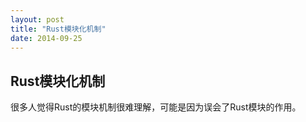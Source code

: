```yaml
---
layout: post
title: "Rust模块化机制"
date: 2014-09-25
---
```


## Rust模块化机制

很多人觉得Rust的模块机制很难理解，可能是因为误会了Rust模块的作用。
